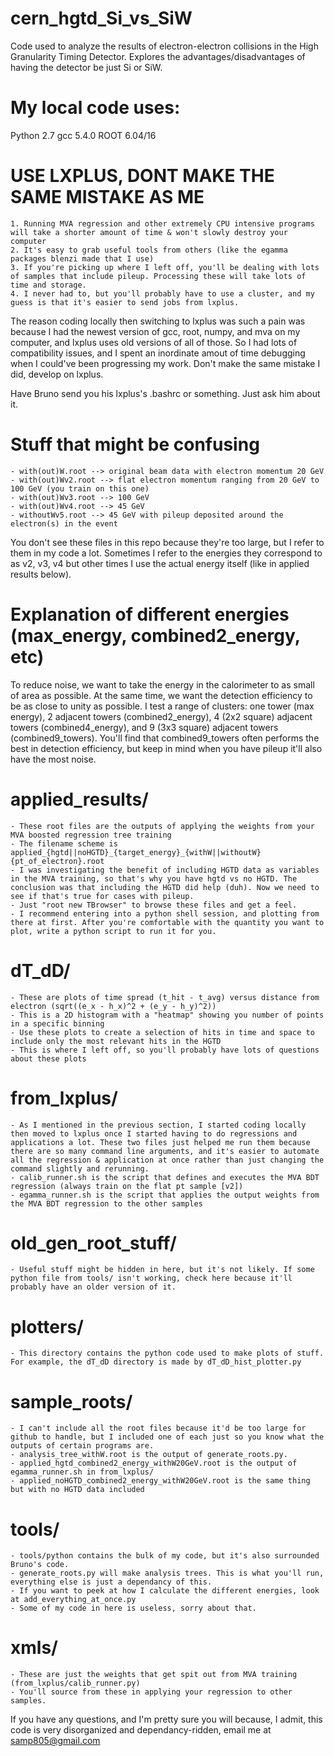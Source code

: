 # cern_hgtd_Si_vs_SiW
Code used to analyze the results of electron-electron collisions in the High Granularity Timing Detector. Explores the advantages/disadvantages of having the detector be just Si or SiW.

# My local code uses:
Python 2.7
gcc 5.4.0
ROOT 6.04/16


# USE LXPLUS, DONT MAKE THE SAME MISTAKE AS ME
    1. Running MVA regression and other extremely CPU intensive programs will take a shorter amount of time & won't slowly destroy your computer
    2. It's easy to grab useful tools from others (like the egamma packages blenzi made that I use)
    3. If you're picking up where I left off, you'll be dealing with lots of samples that include pileup. Processing these will take lots of time and storage.
    4. I never had to, but you'll probably have to use a cluster, and my guess is that it's easier to send jobs from lxplus.

The reason coding locally then switching to lxplus was such a pain was because I had the newest version of gcc, root, numpy, and mva on my computer, and lxplus uses old versions of all of those. So I had lots of compatibility issues, and I spent an inordinate amout of time debugging when I could've been progressing my work. Don't make the same mistake I did, develop on lxplus.

Have Bruno send you his lxplus's .bashrc or something. Just ask him about it.


# Stuff that might be confusing
    - with(out)W.root --> original beam data with electron momentum 20 GeV
    - with(out)Wv2.root --> flat electron momentum ranging from 20 GeV to 100 GeV (you train on this one)
    - with(out)Wv3.root --> 100 GeV
    - with(out)Wv4.root --> 45 GeV
    - withoutWv5.root --> 45 GeV with pileup deposited around the electron(s) in the event

You don't see these files in this repo because they're too large, but I refer to them in my code a lot. Sometimes I refer to the energies they correspond to as v2, v3, v4 but other times I use the actual energy itself (like in applied results below).


# Explanation of different energies (max_energy, combined2_energy, etc)
To reduce noise, we want to take the energy in the calorimeter to as small of area as possible. At the same time, we want the detection efficiency to be as close to unity as possible. I test a range of clusters: one tower (max energy), 2 adjacent towers (combined2_energy), 4 (2x2 square) adjacent towers (combined4_energy), and 9 (3x3 square) adjacent towers (combined9_towers). You'll find that combined9_towers often performs the best in detection efficiency, but keep in mind when you have pileup it'll also have the most noise.

# applied_results/
    - These root files are the outputs of applying the weights from your MVA boosted regression tree training
    - The filename scheme is applied_{hgtd||noHGTD}_{target_energy}_{withW||withoutW}{pt_of_electron}.root
    - I was investigating the benefit of including HGTD data as variables in the MVA training, so that's why you have hgtd vs no HGTD. The conclusion was that including the HGTD did help (duh). Now we need to see if that's true for cases with pileup.
    - Just "root new TBrowser" to browse these files and get a feel. 
    - I recommend entering into a python shell session, and plotting from there at first. After you're comfortable with the quantity you want to plot, write a python script to run it for you.
    
# dT_dD/
    - These are plots of time spread (t_hit - t_avg) versus distance from electron (sqrt((e_x - h_x)^2 + (e_y - h_y)^2))
    - This is a 2D histogram with a "heatmap" showing you number of points in a specific binning
    - Use these plots to create a selection of hits in time and space to include only the most relevant hits in the HGTD
    - This is where I left off, so you'll probably have lots of questions about these plots

# from_lxplus/
    - As I mentioned in the previous section, I started coding locally then moved to lxplus once I started having to do regressions and applications a lot. These two files just helped me run them because there are so many command line arguments, and it's easier to automate all the regression & application at once rather than just changing the command slightly and rerunning.
    - calib_runner.sh is the script that defines and executes the MVA BDT regression (always train on the flat pt sample [v2])
    - egamma_runner.sh is the script that applies the output weights from the MVA BDT regression to the other samples

# old_gen_root_stuff/
    - Useful stuff might be hidden in here, but it's not likely. If some python file from tools/ isn't working, check here because it'll probably have an older version of it.

# plotters/
    - This directory contains the python code used to make plots of stuff. For example, the dT_dD directory is made by dT_dD_hist_plotter.py

# sample_roots/
    - I can't include all the root files because it'd be too large for github to handle, but I included one of each just so you know what the outputs of certain programs are.
    - analysis_tree_withW.root is the output of generate_roots.py.
    - applied_hgtd_combined2_energy_withW20GeV.root is the output of egamma_runner.sh in from_lxplus/
    - applied_noHGTD_combined2_energy_withW20GeV.root is the same thing but with no HGTD data included

# tools/
    - tools/python contains the bulk of my code, but it's also surrounded Bruno's code.
    - generate_roots.py will make analysis trees. This is what you'll run, everything else is just a dependancy of this.
    - If you want to peek at how I calculate the different energies, look at add_everything_at_once.py
    - Some of my code in here is useless, sorry about that.

# xmls/
    - These are just the weights that get spit out from MVA training (from_lxplus/calib_runner.py)
    - You'll source from these in applying your regression to other samples. 

If you have any questions, and I'm pretty sure you will because, I admit, this code is very disorganized and dependancy-ridden, email me at samp805@gmail.com
